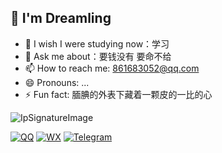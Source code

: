 ## 🌟 I'm **Dreamling**

- 👯 I wish I were studying now：学习
- 💬 Ask me about：要钱没有 要命不给
- 📫 How to reach me: 861683052@qq.com
- 😄 Pronouns: ...
- ⚡ Fun fact: 腼腆的外表下藏着一颗皮的一比的心

<img src="https://81.68.255.132/API/ip_signature_image/index.php" alt="IpSignatureImage" title="显示IP图片">

[![QQ](https://img0.baidu.com/it/u=1480586184,4190959913&fm=253&fmt=auto&app=138&f=JPEG?w=400&h=300)](https://qm.qq.com/q/2DUKsXbjrG)
[![WX](https://img1.baidu.com/it/u=837876764,1804416642&fm=253&fmt=auto&app=138&f=JPEG?w=500&h=500)](https://u.wechat.com/MLcUzL56XKqtTu5wLpyhB6w)
[![Telegram](https://img1.baidu.com/it/u=2844553903,1785040185&fm=253&fmt=auto&app=138&f=PNG?w=500&h=500)](https://t.me/jlhQQ861683052)

